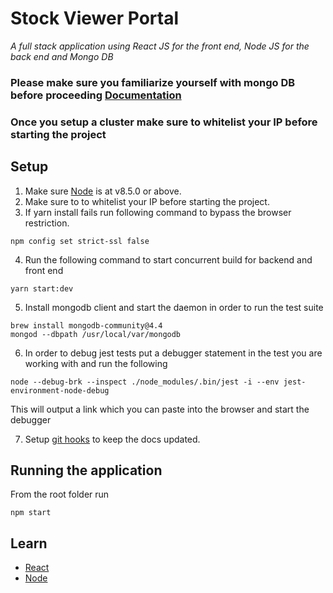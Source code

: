 # Stock Viewer Portal

_A full stack application using React JS for the front end, Node JS for the back end and Mongo DB_

### Please make sure you familiarize yourself with mongo DB before proceeding [Documentation](https://docs.mongodb.com/manual/introduction)

### Once you setup a cluster make sure to whitelist your IP before starting the project

## Setup

1. Make sure [Node](https://nodejs.org/en/download/) is at v8.5.0 or above.
2. Make sure to to whitelist your IP before starting the project.
3. If yarn install fails run following command to bypass the browser restriction.

```
npm config set strict-ssl false
```

4. Run the following command to start concurrent build for backend and front end

```
yarn start:dev
```

5. Install mongodb client and start the daemon in order to run the test suite

```
brew install mongodb-community@4.4
mongod --dbpath /usr/local/var/mongodb
```

6. In order to debug jest tests put a debugger statement in the test you are working with and run the following

```
node --debug-brk --inspect ./node_modules/.bin/jest -i --env jest-environment-node-debug
```

This will output a link which you can paste into the browser and start the debugger

7. Setup [git hooks](docs/setup.md#git-hooks) to keep the docs updated.

## Running the application

From the root folder run

```
npm start
```

## Learn

- [React](https://reactjs.org/)
- [Node](https://nodejs.org/en/docs/)
